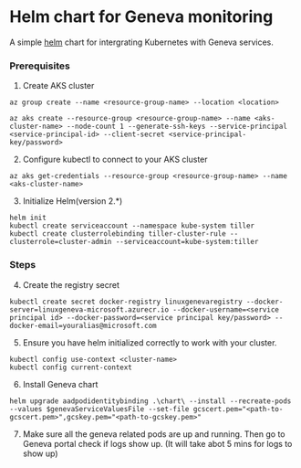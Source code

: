 # Helm chart for Geneva monitoring
A simple [helm](https://helm.sh/) chart for intergrating Kubernetes with Geneva services.

### Prerequisites
1. Create AKS cluster
```shell
az group create --name <resource-group-name> --location <location>
```

```shell
az aks create --resource-group <resource-group-name> --name <aks-cluster-name> --node-count 1 --generate-ssh-keys --service-principal <service-principal-id> --client-secret <service-principal-key/password>
```
2. Configure kubectl to connect to your AKS cluster
```shell
az aks get-credentials --resource-group <resource-group-name> --name <aks-cluster-name>
```

3. Initialize Helm(version 2.*)
```shell
helm init
kubectl create serviceaccount --namespace kube-system tiller
kubectl create clusterrolebinding tiller-cluster-rule --clusterrole=cluster-admin --serviceaccount=kube-system:tiller
```

### Steps

4. Create the registry secret
```shell
kubectl create secret docker-registry linuxgenevaregistry --docker-server=linuxgeneva-microsoft.azurecr.io --docker-username=<service principal id> --docker-password=<service principal key/password> --docker-email=youralias@microsoft.com
```

5. Ensure you have helm initialized correctly to work with your cluster.
```shell
kubectl config use-context <cluster-name>
kubectl config current-context
```

6. Install Geneva chart
```shell
helm upgrade aadpodidentitybinding .\chart\ --install --recreate-pods --values $genevaServiceValuesFile --set-file gcscert.pem="<path-to-gcscert.pem>",gcskey.pem="<path-to-gcskey.pem>"
```

7. Make sure all the geneva related pods are up and running. Then go to Geneva portal check if logs show up. (It will take abot 5 mins for logs to show up)


